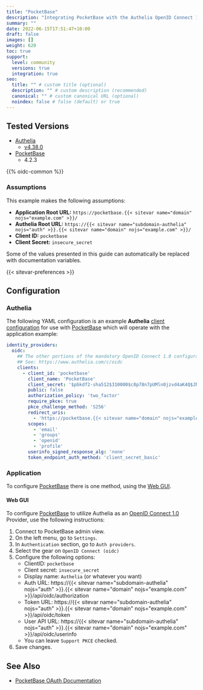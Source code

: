 ```yaml
---
title: "PocketBase"
description: "Integrating PocketBase with the Authelia OpenID Connect 1.0 Provider."
summary: ""
date: 2022-06-15T17:51:47+10:00
draft: false
images: []
weight: 620
toc: true
support:
  level: community
  versions: true
  integration: true
seo:
  title: "" # custom title (optional)
  description: "" # custom description (recommended)
  canonical: "" # custom canonical URL (optional)
  noindex: false # false (default) or true
---
```


## Tested Versions

- [Authelia]
  - [v4.38.0](https://github.com/authelia/authelia/releases/tag/v4.38.0)
- [PocketBase](https://pocketbase.io/docs/authentication/#oauth2-integration)
  - 4.2.3

{{% oidc-common %}}

### Assumptions

This example makes the following assumptions:

- __Application Root URL:__ `https://pocketbase.{{< sitevar name="domain" nojs="example.com" >}}/`
- __Authelia Root URL:__ `https://{{< sitevar name="subdomain-authelia" nojs="auth" >}}.{{< sitevar name="domain" nojs="example.com" >}}/`
- __Client ID:__ `pocketbase`
- __Client Secret:__ `insecure_secret`

Some of the values presented in this guide can automatically be replaced with documentation variables.

{{< sitevar-preferences >}}

## Configuration

### Authelia

The following YAML configuration is an example __Authelia__ [client configuration] for use with [PocketBase] which will
operate with the application example:

```yaml {title="configuration.yml"}
identity_providers:
  oidc:
    ## The other portions of the mandatory OpenID Connect 1.0 configuration go here.
    ## See: https://www.authelia.com/c/oidc
    clients:
      - client_id: 'pocketbase'
        client_name: 'PocketBase'
        client_secret: '$pbkdf2-sha512$310000$c8p78n7pUMln0jzvd4aK4Q$JNRBzwAo0ek5qKn50cFzzvE9RXV88h1wJn5KGiHrD0YKtZaR/nCb2CJPOsKaPK0hjf.9yHxzQGZziziccp6Yng'  # The digest of 'insecure_secret'.
        public: false
        authorization_policy: 'two_factor'
        require_pkce: true
        pkce_challenge_method: 'S256'
        redirect_uris:
          - 'https://pocketbase.{{< sitevar name="domain" nojs="example.com" >}}/api/oauth2-redirect'
        scopes:
          - 'email'
          - 'groups'
          - 'openid'
          - 'profile'
        userinfo_signed_response_alg: 'none'
        token_endpoint_auth_method: 'client_secret_basic'
```

### Application

To configure [PocketBase] there is one method, using the [Web GUI](#web-gui).

#### Web GUI

To configure [PocketBase] to utilize Authelia as an [OpenID Connect 1.0] Provider, use the following instructions:

1. Connect to PocketBase admin view.
2. On the left menu, go to `Settings`.
3. In `Authentication` section, go to `Auth providers`.
4. Select the gear on `OpenID Connect (oidc)`
5. Configure the following options:
   - ClientID: `pocketbase`
   - Client secret: `insecure_secret`
   - Display name: `Authelia` (or whatever you want)
   - Auth URL: https://{{< sitevar name="subdomain-authelia" nojs="auth" >}}.{{< sitevar name="domain" nojs="example.com" >}}/api/oidc/authorization
   - Token URL: https://{{< sitevar name="subdomain-authelia" nojs="auth" >}}.{{< sitevar name="domain" nojs="example.com" >}}/api/oidc/token
   - User API URL: https://{{< sitevar name="subdomain-authelia" nojs="auth" >}}.{{< sitevar name="domain" nojs="example.com" >}}/api/oidc/userinfo
   - You can leave `Support PKCE` checked.
6. Save changes.

## See Also

- [PocketBase OAuth Documentation](https://pocketbase.io/docs/authentication/#oauth2-integration)

[Authelia]: https://www.authelia.com
[PocketBase]: https://pocketbase.io
[OpenID Connect 1.0]: ../../openid-connect/introduction.md
[client configuration]: ../../../configuration/identity-providers/openid-connect/clients.md
